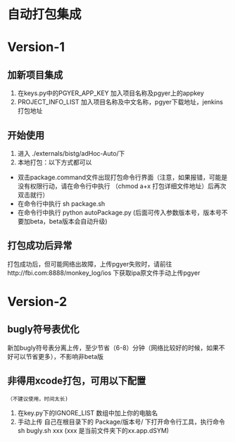 # 自动打包集成
# Version-1
## 加新项目集成
1. 在keys.py中的PGYER_APP_KEY 加入项目名称及pgyer上的appkey
2. PROJECT_INFO_LIST 加入项目名称及中文名称，pgyer下载地址，jenkins打包地址

## 开始使用
1. 进入 ./externals/bistg/adHoc-Auto/下
2. 本地打包：以下方式都可以
  * 双击package.command文件出现打包命令行界面（注意，如果报错，可能是没有权限行动，请在命令行中执行 （chmod a+x 打包详细文件地址）后再次双击就行）
  * 在命令行中执行 sh package.sh  
  * 在命令行中执行 python autoPackage.py (后面可传入参数版本号，版本号不要加beta，beta版本会自动升级)

## 打包成功后异常
打包成功后，但可能网络出故障，上传pgyer失败时，请前往http://fbi.com:8888/monkey_log/ios 下获取ipa原文件手动上传pgyer

# Version-2
## bugly符号表优化
新加bugly符号表分离上传，至少节省（6-8）分钟（网络比较好的时候，如果不好可以节省更多），不影响非beta版
## 非得用xcode打包，可用以下配置
  ```（不建议使用，时间太长) ```
  1. 在key.py下的IGNORE_LIST 数组中加上你的电脑名
  2. 手动上传 自己在根目录下的 Package/版本号/ 下打开命令行工具，执行命令 sh bugly.sh xxx  (xxx 是当前文件夹下的xx.app.dSYM)
